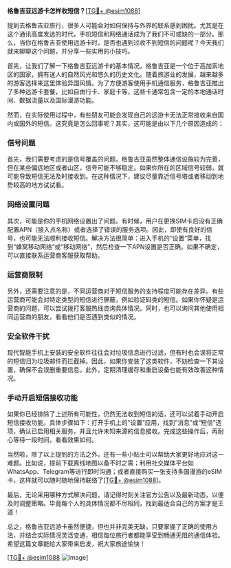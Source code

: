 **格鲁吉亚远游卡怎样收短信？**[[TG💪+ @esim1088](https://t.me/s/esim1088)]

提到去格鲁吉亚旅行，很多人可能会对如何保持与外界的联系感到困扰。尤其是在这个通讯高度发达的时代，手机短信和网络通话成为了我们不可或缺的一部分。那么，当你在格鲁吉亚使用远游卡时，是否也遇到过收不到短信的问题呢？今天我们就来聊聊这个问题，并分享一些实用的小技巧。

首先，让我们了解一下格鲁吉亚远游卡的基本情况。格鲁吉亚是一个位于高加索地区的国家，拥有迷人的自然风光和悠久的历史文化。随着旅游业的发展，越来越多的游客选择来这里体验异国风情。为了方便游客使用手机通信服务，格鲁吉亚推出了多种远游卡套餐，比如自由行卡、家庭卡等，这些卡通常包含一定的本地通话时间、数据流量以及国际漫游功能。

然而，在实际使用过程中，有些朋友可能会发现自己的远游卡无法正常接收来自国内或国外的短信。这究竟是怎么回事呢？其实，这可能是由以下几个原因造成的：

### **信号问题**
首先，我们需要考虑的是信号覆盖的问题。格鲁吉亚虽然整体通信设施较为完善，但在某些偏远地区或者山区，信号可能不够稳定。如果你所在的区域信号较弱，就可能导致短信无法及时接收到。在这种情况下，建议尽量靠近信号塔或者移动到地势较高的地方试试看。

### **网络设置问题**
其次，可能是你的手机网络设置出了问题。有时候，用户在更换SIM卡后没有正确配置APN（接入点名称）或者选择了错误的服务选项。因此，即使有良好的信号，也可能无法顺利接收短信。解决方法很简单：进入手机的“设置”菜单，找到“蜂窝移动网络”或“移动网络”，然后检查一下APN设置是否正确。如果不确定，可以直接联系运营商客服获取帮助。

### **运营商限制**
另外，还需要注意的是，不同运营商对于短信服务的支持程度可能存在差异。有些运营商可能会对特定类型的短信进行屏蔽，例如验证码类的短信。如果你怀疑是运营商的问题，可以尝试拨打客服热线咨询具体情况。同时，也可以询问其他使用相同运营商的朋友，看看他们是否遇到类似的情况。

### **安全软件干扰**
现代智能手机上安装的安全软件往往会对垃圾信息进行过滤，但有时也会误将正常的短信归为垃圾邮件而拦截掉。因此，如果你安装了这类软件，不妨检查一下其设置，确保不会误删重要信息。此外，定期清理缓存和重启设备也能有效改善这种情况。

### **手动开启短信接收功能**
如果你已经排除了上述所有可能性，仍然无法收到短信的话，还可以试着手动开启短信接收功能。具体步骤如下：打开手机上的“设置”应用，找到“消息”或“短信”选项，确认已启用相关服务，并且允许未知来源的信息接收。完成这些操作后，再耐心等待一段时间，看看效果如何。

当然啦，除了以上提到的方法之外，还有一些小贴士可以帮助大家更好地应对这一难题。比如说，提前下载离线地图以备不时之需；利用社交媒体平台如WhatsApp、Telegram等进行即时沟通；或者直接购买一张支持多国漫游的eSIM卡，这样就可以随时随地保持联络了[[TG💪+ @esim1088](https://t.me/s/esim1088)]。

最后，无论采用哪种方式解决问题，请记得时刻关注官方公告以及最新动态，以便及时调整策略。毕竟每个人的具体情况都不尽相同，找到最适合自己的方案才是王道！

总之，格鲁吉亚远游卡虽然便捷，但也并非完美无缺。只要掌握了正确的使用方法，并结合实际情况灵活变通，相信每位旅行者都能享受到畅通无阻的通信体验。希望这篇文章能给大家带来启发，祝大家旅途愉快！

[[TG💪+ @esim1088](https://t.me/s/esim1088) ![Image](https://i.postimg.cc/4NQfJmqS/Snipaste-2025-05-13-00-14-12.png)]